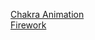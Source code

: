 [Chakra Animation](https://codepen.io/sidthesloth92/pen/GMPBrd)\
[Firework](https://drive.google.com/drive/folders/1tKoU9RFQDCYkrdjZS5q0RcpTE7L9kEaV)